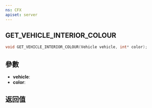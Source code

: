 ```yaml
---
ns: CFX
apiset: server
---
```

## GET_VEHICLE_INTERIOR_COLOUR

```c
void GET_VEHICLE_INTERIOR_COLOUR(Vehicle vehicle, int* color);
```


## 參數
* **vehicle**: 
* **color**:

## 返回值
